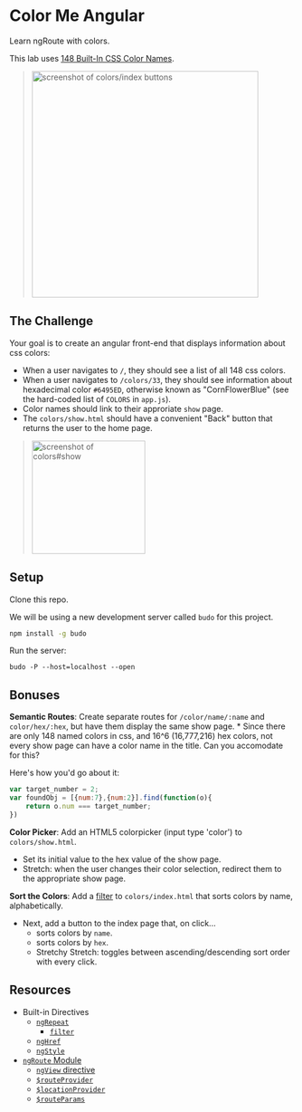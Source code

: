 # Color Me Angular
Learn ngRoute with colors.

This lab uses [148 Built-In CSS Color Names](https://gist.github.com/nathanallen/22dbc2c0dbe1b6d2d197721ec9eeab61#file-color_names-json).

> <img width="400" alt="screenshot of colors/index buttons" src="https://cloud.githubusercontent.com/assets/1489337/14548062/6a58ba58-0268-11e6-8556-ac822ab64dae.png">

## The Challenge
Your goal is to create an angular front-end that displays information about css colors:

* When a user navigates to `/`, they should see a list of all 148 css colors.
* When a user navigates to `/colors/33`, they should see information about hexadecimal color `#6495ED`, otherwise known as "CornFlowerBlue" (see the hard-coded list of `COLORS` in `app.js`).
* Color names should link to their approriate `show` page.
* The `colors/show.html` should have a convenient "Back" button that returns the user to the home page.

> <img width="200" alt="screenshot of colors#show" src="https://cloud.githubusercontent.com/assets/1489337/14548061/68072488-0268-11e6-8b50-1dc36103144a.png">

## Setup
Clone this repo.

We will be using a new development server called `budo` for this project.

```bash
npm install -g budo
```

Run the server:
```
budo -P --host=localhost --open
```


## Bonuses
**Semantic Routes**: Create separate routes for `/color/name/:name` and `color/hex/:hex`, but have them display the same show page.
    * Since there are only 148 named colors in css, and 16^6 (16,777,216) hex colors, not every show page can have a color name in the title. Can you accomodate for this?

Here's how you'd go about it:

```js
var target_number = 2;
var foundObj = [{num:7},{num:2}].find(function(o){
    return o.num === target_number;
})
```


**Color Picker**: Add an HTML5 colorpicker (input type 'color') to `colors/show.html`.
   * Set its initial value to the hex value of the show page.
   * Stretch: when the user changes their color selection, redirect them to the appropriate show page.

**Sort the Colors**: Add a [filter](https://docs.angularjs.org/api/ng/filter/filter) to `colors/index.html` that sorts colors by name, alphabetically.
   * Next, add a button to the index page that, on click...
      * sorts colors by `name`.
      * sorts colors by `hex`.
      * Stretchy Stretch: toggles between ascending/descending sort order with every click.

## Resources
* Built-in Directives
   - [`ngRepeat`](https://docs.angularjs.org/api/ng/directive/ngRepeat)
      + [`filter`](https://docs.angularjs.org/api/ng/filter/filter)
   - [`ngHref`](https://docs.angularjs.org/api/ng/directive/ngHref)
   - [`ngStyle`](https://docs.angularjs.org/api/ng/directive/ngStyle)
* [`ngRoute` Module](https://docs.angularjs.org/api/ngRoute)
   - [`ngView` directive](https://docs.angularjs.org/api/ngRoute/directive/ngView)
   - [`$routeProvider`](https://docs.angularjs.org/api/ngRoute/provider/$routeProvider)
   - [`$locationProvider`](https://docs.angularjs.org/api/ng/provider/$locationProvider)
   - [`$routeParams`](https://docs.angularjs.org/api/ngRoute/service/$routeParams)
